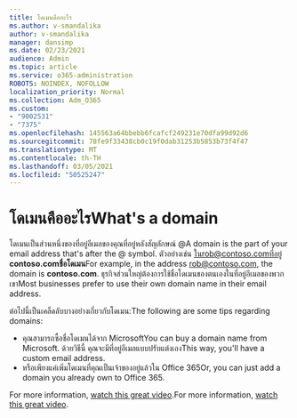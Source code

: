 ```yaml
---
title: โดเมนคืออะไร
ms.author: v-smandalika
author: v-smandalika
manager: dansimp
ms.date: 02/23/2021
audience: Admin
ms.topic: article
ms.service: o365-administration
ROBOTS: NOINDEX, NOFOLLOW
localization_priority: Normal
ms.collection: Adm_O365
ms.custom:
- "9002531"
- "7375"
ms.openlocfilehash: 145563a64bbebb6fcafcf249231e70dfa99d92d6
ms.sourcegitcommit: 78fe9f33438cb0c19f0dab31253b5853b73f4f47
ms.translationtype: MT
ms.contentlocale: th-TH
ms.lasthandoff: 03/05/2021
ms.locfileid: "50525247"
---
```

# <a name="whats-a-domain"></a><span data-ttu-id="936f5-102">โดเมนคืออะไร</span><span class="sxs-lookup"><span data-stu-id="936f5-102">What's a domain</span></span>

<span data-ttu-id="936f5-103">โดเมนเป็นส่วนหนึ่งของที่อยู่อีเมลของคุณที่อยู่หลังสัญลักษณ์ @</span><span class="sxs-lookup"><span data-stu-id="936f5-103">A domain is the part of your email address that's after the @ symbol.</span></span> <span data-ttu-id="936f5-104">ตัวอย่างเช่น ในrob@contoso.comที่อยู่ **contoso.comชื่อโดเมน**</span><span class="sxs-lookup"><span data-stu-id="936f5-104">For example, in the address rob@contoso.com, the domain is **contoso.com**.</span></span> <span data-ttu-id="936f5-105">ธุรกิจส่วนใหญ่ต้องการใช้ชื่อโดเมนของตนเองในที่อยู่อีเมลของพวกเขา</span><span class="sxs-lookup"><span data-stu-id="936f5-105">Most businesses prefer to use their own domain name in their email address.</span></span>

<span data-ttu-id="936f5-106">ต่อไปนี้เป็นเคล็ดลับบางอย่างเกี่ยวกับโดเมน:</span><span class="sxs-lookup"><span data-stu-id="936f5-106">The following are some tips regarding domains:</span></span>

- <span data-ttu-id="936f5-107">คุณสามารถซื้อชื่อโดเมนได้จาก Microsoft</span><span class="sxs-lookup"><span data-stu-id="936f5-107">You can buy a domain name from Microsoft.</span></span> <span data-ttu-id="936f5-108">ด้วยวิธีนี้ คุณจะมีที่อยู่อีเมลแบบปรับแต่งเอง</span><span class="sxs-lookup"><span data-stu-id="936f5-108">This way, you'll have a custom email address.</span></span>
- <span data-ttu-id="936f5-109">หรือเพียงแค่เพิ่มโดเมนที่คุณเป็นเจ้าของอยู่แล้วใน Office 365</span><span class="sxs-lookup"><span data-stu-id="936f5-109">Or, you can just add a domain you already own to Office 365.</span></span>

<span data-ttu-id="936f5-110">For more information, [watch this great video](https://www.youtube.com/watch).</span><span class="sxs-lookup"><span data-stu-id="936f5-110">For more information, [watch this great video](https://www.youtube.com/watch).</span></span>